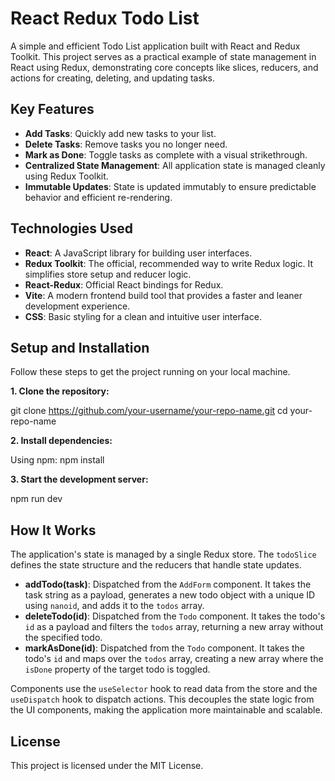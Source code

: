# React Redux Todo List 

A simple and efficient Todo List application built with React and Redux Toolkit. This project serves as a practical example of state management in React using Redux, demonstrating core concepts like slices, reducers, and actions for creating, deleting, and updating tasks.

## Key Features

-   **Add Tasks**: Quickly add new tasks to your list.
-   **Delete Tasks**: Remove tasks you no longer need.
-   **Mark as Done**: Toggle tasks as complete with a visual strikethrough.
-   **Centralized State Management**: All application state is managed cleanly using Redux Toolkit.
-   **Immutable Updates**: State is updated immutably to ensure predictable behavior and efficient re-rendering.

## Technologies Used

-   **React**: A JavaScript library for building user interfaces.
-   **Redux Toolkit**: The official, recommended way to write Redux logic. It simplifies store setup and reducer logic.
-   **React-Redux**: Official React bindings for Redux.
-   **Vite**: A modern frontend build tool that provides a faster and leaner development experience.
-   **CSS**: Basic styling for a clean and intuitive user interface.


## Setup and Installation

Follow these steps to get the project running on your local machine.

**1. Clone the repository:**

git clone https://github.com/your-username/your-repo-name.git
cd your-repo-name

**2. Install dependencies:**

Using npm:
npm install

**3. Start the development server:**

npm run dev

## How It Works

The application's state is managed by a single Redux store. The `todoSlice` defines the state structure and the reducers that handle state updates.

-   **addTodo(task)**: Dispatched from the `AddForm` component. It takes the task string as a payload, generates a new todo object with a unique ID using `nanoid`, and adds it to the `todos` array.
-   **deleteTodo(id)**: Dispatched from the `Todo` component. It takes the todo's `id` as a payload and filters the `todos` array, returning a new array without the specified todo.
-   **markAsDone(id)**: Dispatched from the `Todo` component. It takes the todo's `id` and maps over the `todos` array, creating a new array where the `isDone` property of the target todo is toggled.

Components use the `useSelector` hook to read data from the store and the `useDispatch` hook to dispatch actions. This decouples the state logic from the UI components, making the application more maintainable and scalable.

## License

This project is licensed under the MIT License.
